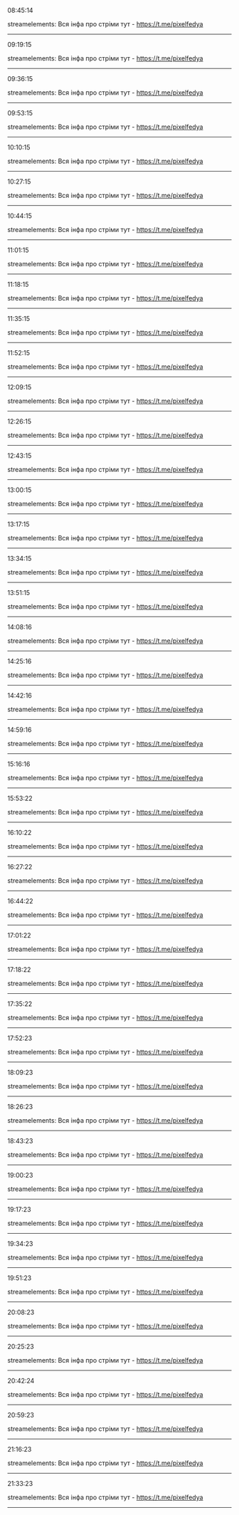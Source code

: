 08:45:14

streamelements: Вся інфа про стріми тут - https://t.me/pixelfedya

---

09:19:15

streamelements: Вся інфа про стріми тут - https://t.me/pixelfedya

---

09:36:15

streamelements: Вся інфа про стріми тут - https://t.me/pixelfedya

---

09:53:15

streamelements: Вся інфа про стріми тут - https://t.me/pixelfedya

---

10:10:15

streamelements: Вся інфа про стріми тут - https://t.me/pixelfedya

---

10:27:15

streamelements: Вся інфа про стріми тут - https://t.me/pixelfedya

---

10:44:15

streamelements: Вся інфа про стріми тут - https://t.me/pixelfedya

---

11:01:15

streamelements: Вся інфа про стріми тут - https://t.me/pixelfedya

---

11:18:15

streamelements: Вся інфа про стріми тут - https://t.me/pixelfedya

---

11:35:15

streamelements: Вся інфа про стріми тут - https://t.me/pixelfedya

---

11:52:15

streamelements: Вся інфа про стріми тут - https://t.me/pixelfedya

---

12:09:15

streamelements: Вся інфа про стріми тут - https://t.me/pixelfedya

---

12:26:15

streamelements: Вся інфа про стріми тут - https://t.me/pixelfedya

---

12:43:15

streamelements: Вся інфа про стріми тут - https://t.me/pixelfedya

---

13:00:15

streamelements: Вся інфа про стріми тут - https://t.me/pixelfedya

---

13:17:15

streamelements: Вся інфа про стріми тут - https://t.me/pixelfedya

---

13:34:15

streamelements: Вся інфа про стріми тут - https://t.me/pixelfedya

---

13:51:15

streamelements: Вся інфа про стріми тут - https://t.me/pixelfedya

---

14:08:16

streamelements: Вся інфа про стріми тут - https://t.me/pixelfedya

---

14:25:16

streamelements: Вся інфа про стріми тут - https://t.me/pixelfedya

---

14:42:16

streamelements: Вся інфа про стріми тут - https://t.me/pixelfedya

---

14:59:16

streamelements: Вся інфа про стріми тут - https://t.me/pixelfedya

---

15:16:16

streamelements: Вся інфа про стріми тут - https://t.me/pixelfedya

---

15:53:22

streamelements: Вся інфа про стріми тут - https://t.me/pixelfedya

---

16:10:22

streamelements: Вся інфа про стріми тут - https://t.me/pixelfedya

---

16:27:22

streamelements: Вся інфа про стріми тут - https://t.me/pixelfedya

---

16:44:22

streamelements: Вся інфа про стріми тут - https://t.me/pixelfedya

---

17:01:22

streamelements: Вся інфа про стріми тут - https://t.me/pixelfedya

---

17:18:22

streamelements: Вся інфа про стріми тут - https://t.me/pixelfedya

---

17:35:22

streamelements: Вся інфа про стріми тут - https://t.me/pixelfedya

---

17:52:23

streamelements: Вся інфа про стріми тут - https://t.me/pixelfedya

---

18:09:23

streamelements: Вся інфа про стріми тут - https://t.me/pixelfedya

---

18:26:23

streamelements: Вся інфа про стріми тут - https://t.me/pixelfedya

---

18:43:23

streamelements: Вся інфа про стріми тут - https://t.me/pixelfedya

---

19:00:23

streamelements: Вся інфа про стріми тут - https://t.me/pixelfedya

---

19:17:23

streamelements: Вся інфа про стріми тут - https://t.me/pixelfedya

---

19:34:23

streamelements: Вся інфа про стріми тут - https://t.me/pixelfedya

---

19:51:23

streamelements: Вся інфа про стріми тут - https://t.me/pixelfedya

---

20:08:23

streamelements: Вся інфа про стріми тут - https://t.me/pixelfedya

---

20:25:23

streamelements: Вся інфа про стріми тут - https://t.me/pixelfedya

---

20:42:24

streamelements: Вся інфа про стріми тут - https://t.me/pixelfedya

---

20:59:23

streamelements: Вся інфа про стріми тут - https://t.me/pixelfedya

---

21:16:23

streamelements: Вся інфа про стріми тут - https://t.me/pixelfedya

---

21:33:23

streamelements: Вся інфа про стріми тут - https://t.me/pixelfedya

---

